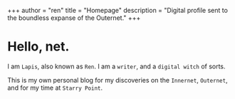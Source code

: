 +++
author = "ren"
title = "Homepage"
description = "Digital profile sent to the boundless expanse of the Outernet."
+++

# **Hello, net.**

I am `Lapis`, also known as `Ren`. I am a `writer`, and a `digital witch` of sorts.

This is my own personal blog for my discoveries on the `Innernet`, `Outernet`, and for my time at `Starry Point`.
